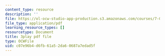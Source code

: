 ```yaml
---
content_type: resource
description: ''
file: https://ol-ocw-studio-app-production.s3.amazonaws.com/courses/7-01sc-fundamentals-of-biology-fall-2011/c07e96b4d6fb61a52da60687a7edad5f_pJDHi91yAaE.pdf
file_type: application/pdf
learning_resource_types: []
resourcetype: Document
title: 3play pdf file
type: OCWFile
uid: c07e96b4-d6fb-61a5-2da6-0687a7edad5f
---
```

